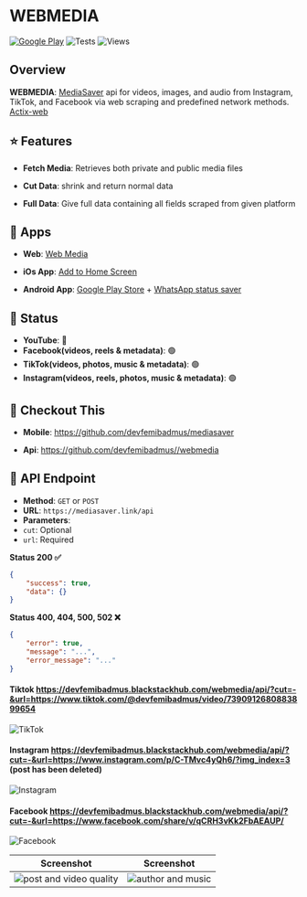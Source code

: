 # WEBMEDIA

[![Google Play](https://img.shields.io/badge/Google%20Play-Download-brightgreen?logo=google-play)](https://play.google.com/store/apps/details?id=com.blackstackhub.mediasaver)
![Tests](https://github.com/<USER>/<REPO>/actions/workflows/ci.yml/badge.svg)
![Views](https://komarev.com/ghpvc/?username=devfemibadmus&repo=webmedia&color=blue)

## Overview

**WEBMEDIA**: [MediaSaver](https://github.com/devfemibadmus/mediasaver) api for videos, images, and audio from Instagram, TikTok, and Facebook via web scraping and predefined network methods. [Actix-web](https://github.com/actix/actix-web)

## :star: Features

-   **Fetch Media**: Retrieves both private and public media files

-   **Cut Data**: shrink and return normal data

-   **Full Data**: Give full data containing all fields scraped from given platform

## :rocket: Apps

-   **Web**: [Web Media](https://mediasaver.link)

-   **iOs App**: [Add to Home Screen](https://mediasaver.link/#app)

-   **Android App**: [Google Play Store](https://play.google.com/store/apps/details?id=com.blackstackhub.mediasaver) + [WhatsApp status saver](https://github.com/devfemibadmus/mediasaver)

## :clown_face: Status

-   **YouTube**: 🔴
-   **Facebook(videos, reels & metadata)**: 🟢
-   **TikTok(videos, photos, music & metadata)**: 🟢
-   **Instagram(videos, reels, photos, music & metadata)**: 🟢

## :eyes: Checkout This

-   **Mobile**: https://github.com/devfemibadmus/mediasaver

-   **Api**: https://github.com/devfemibadmus//webmedia

## 📖 API Endpoint

-   **Method**: `GET` or `POST`
-   **URL**: `https://mediasaver.link/api`
-   **Parameters**:
-   `cut`: Optional
-   `url`: Required

**Status 200 :white_check_mark:**

```json
{
	"success": true,
	"data": {}
}
```

**Status 400, 404, 500, 502 :x:**

```json
{
	"error": true,
	"message": "...",
	"error_message": "..."
}
```

#### Tiktok https://devfemibadmus.blackstackhub.com/webmedia/api/?cut=-&url=https://www.tiktok.com/@devfemibadmus/video/7390912680883899654

![TikTok](insta%20conf/image%20copy%206.png?raw=true)

#### Instagram https://devfemibadmus.blackstackhub.com/webmedia/api/?cut=-&url=https://www.instagram.com/p/C-TMvc4yQh6/?img_index=3 (post has been deleted)

![Instagram](insta%20conf/image%20copy%207.png?raw=true)

#### Facebook https://devfemibadmus.blackstackhub.com/webmedia/api/?cut=-&url=https://www.facebook.com/share/v/qCRH3vKk2FbAEAUP/

![Facebook](insta%20conf/image%20copy%208.png?raw=true)

| Screenshot                                                                                                 | Screenshot                                                                                                 |
| ---------------------------------------------------------------------------------------------------------- | ---------------------------------------------------------------------------------------------------------- |
| ![post and video quality](<insta%20conf/screenshot/127.0.0.1_5000_(iPhone%2014%20Pro%20Max).png?raw=true>) | ![author and music](<insta%20conf/screenshot/127.0.0.1_5000_(iPhone%2014%20Pro%20Max)%20(1).png?raw=true>) |
